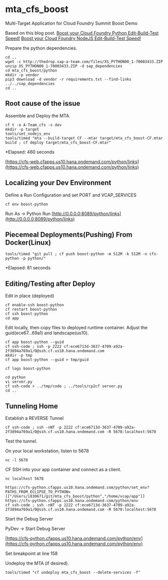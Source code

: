 # mta_cfs_boost
Multi-Target Application for Cloud Foundry Summit Boost Demo

Based on this blog post.
[Boost your Cloud Foundry Python Edit-Build-Test Speed!](https://blogs.sap.com/2018/11/05/boost-your-cloud-foundry-python-edit-build-test-speed/)
[Boost your Cloud Foundry NodeJS Edit-Build-Test Speed!](https://blogs.sap.com/2018/02/20/boost-your-cloudfoundry-nodejs-edit-build-test-speed/)


Prepare the python dependencies.
```
cd ..
wget -c http://thedrop.sap-a-team.com/files/XS_PYTHON00_1-70003433.ZIP
unzip XS_PYTHON00_1-70003433.ZIP -d sap_dependencies
cd mta_cfs_boost/python
mkdir -p vendor
pip3 download -d vendor -r requirements.txt --find-links ../../sap_dependencies
cd ..
```
## Root cause of the issue

Assemble and Deploy the MTA.
```
cf t -o A-Team_cfs -s dev
mkdir -p target
tools/set_nodejs_env
tools/timed "mta --build-target CF --mtar target/mta_cfs_boost-CF.mtar build ; cf deploy target/mta_cfs_boost-CF.mtar"
```
*Elapsed: 460 seconds

[https://cfs-web.cfapps.us10.hana.ondemand.com/python/links](https://cfs-web.cfapps.us10.hana.ondemand.com/python/links)


## Localizing your Dev Environment

Define a Run Configuration and set PORT and VCAP_SERVICES
```
cf env boost-python
```

Run As -> Python Run
[http://0.0.0.0:8089/python/links](http://0.0.0.0:8089/python/links)

## Piecemeal Deployments(Pushing) From Docker(Linux)

```
tools/timed "git pull ; cf push boost-python -m 512M -k 512M -n cfs-python -p python/"
```
*Elapsed: 81 seconds

## Editing/Testing after Deploy


Edit in place (deployed)
```
cf enable-ssh boost-python
cf restart boost-python
cf ssh boost-python
cd app
```

Edit locally, then copy files to deployed runtime container.
Adjust the guid(ece67...69a1) and landscape(us10).
```
cf app boost-python --guid
cf ssh-code ; ssh -p 2222 cf:ece6713d-3637-4709-a92a-2f3894a769a1/0@ssh.cf.us10.hana.ondemand.com
mkdir -p tmp
cf app boost-python --guid > tmp/guid

cf logs boost-python

cd python
vi server.py
cf ssh-code > ../tmp/code ; ../tools/cp2cf server.py
cd ..
```

## Tunneling Home

Establish a REVERSE Tunnel
```
cf ssh-code ; ssh -nNT -p 2222 cf:ece6713d-3637-4709-a92a-2f3894a769a1/0@ssh.cf.us10.hana.ondemand.com -R 5678:localhost:5678
```

Test the tunnel.

On your local workstation, listen to 5678
```
nc -l 5678
```
CF SSH into your app container and connect as a client.
```
nc localhost 5678
```

```
https://cfs-python.cfapps.us10.hana.ondemand.com/python/set_env?PATHS_FROM_ECLIPSE_TO_PYTHON=[["/Users/i830671/git/mta_cfs_boost/python","/home/vcap/app"]]
https://cfs-python.cfapps.us10.hana.ondemand.com/python/env
cf ssh-code ; ssh -nNT -p 2222 cf:ece6713d-3637-4709-a92a-2f3894a769a1/0@ssh.cf.us10.hana.ondemand.com -R 5678:localhost:5678
```
Start the Debug Server

PyDev -> Start Debug Server

[https://cfs-python.cfapps.us10.hana.ondemand.com/python/env](https://cfs-python.cfapps.us10.hana.ondemand.com/python/env)

Set breakpoint at line 158


Undeploy the MTA (if desired).
```
tools/timed "cf undeploy mta_cfs_boost --delete-services -f"
```
